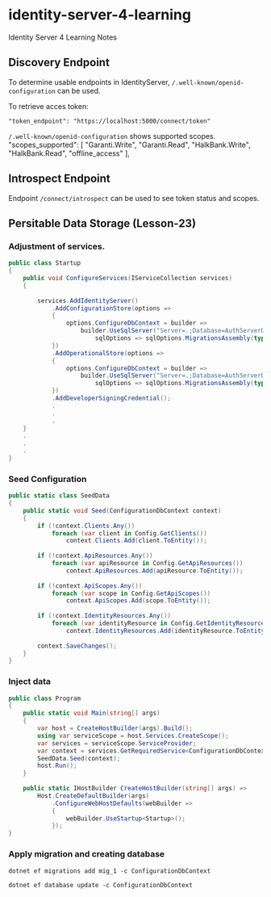 # identity-server-4-learning
Identity Server 4 Learning Notes


## Discovery Endpoint 

To determine usable endpoints in IdentityServer, `/.well-known/openid-configuration` can be used.

To retrieve acces token: 

`"token_endpoint": "https://localhost:5000/connect/token"`

`/.well-known/openid-configuration` shows supported scopes.
"scopes_supported": [
        "Garanti.Write",
        "Garanti.Read",
        "HalkBank.Write",
        "HalkBank.Read",
        "offline_access"
],

## Introspect Endpoint

Endpoint `/connect/introspect` can be used to see token status and scopes.

## Persitable Data Storage (Lesson-23)

### Adjustment of services.
```c#
public class Startup
{
    public void ConfigureServices(IServiceCollection services)
    {
 
        services.AddIdentityServer()
            .AddConfigurationStore(options =>
            {
                options.ConfigureDbContext = builder =>
                    builder.UseSqlServer("Server=.;Database=AuthServerDB;Trusted_Connection=True;",
                        sqlOptions => sqlOptions.MigrationsAssembly(typeof(Startup).GetTypeInfo().Assembly.GetName().Name));
            })
            .AddOperationalStore(options =>
            {
                options.ConfigureDbContext = builder =>
                    builder.UseSqlServer("Server=.;Database=AuthServerDB;Trusted_Connection=True;",
                        sqlOptions => sqlOptions.MigrationsAssembly(typeof(Startup).GetTypeInfo().Assembly.GetName().Name));
            })
            .AddDeveloperSigningCredential();
            .
            .
            .
    }
    .
    .
    .
}
```

### Seed Configuration

```c#
public static class SeedData
{
    public static void Seed(ConfigurationDbContext context)
    {
        if (!context.Clients.Any())
            foreach (var client in Config.GetClients())
                context.Clients.Add(client.ToEntity());
 
        if (!context.ApiResources.Any())
            foreach (var apiResource in Config.GetApiResources())
                context.ApiResources.Add(apiResource.ToEntity());
 
        if (!context.ApiScopes.Any())
            foreach (var scope in Config.GetApiScopes())
                context.ApiScopes.Add(scope.ToEntity());
 
        if (!context.IdentityResources.Any())
            foreach (var identityResource in Config.GetIdentityResources())
                context.IdentityResources.Add(identityResource.ToEntity());
 
        context.SaveChanges();
    }
}
```

### Inject data

```c#
public class Program
{
    public static void Main(string[] args)
    {
        var host = CreateHostBuilder(args).Build();
        using var serviceScope = host.Services.CreateScope();
        var services = serviceScope.ServiceProvider;
        var context = services.GetRequiredService<ConfigurationDbContext>();
        SeedData.Seed(context);
        host.Run();
    }
 
    public static IHostBuilder CreateHostBuilder(string[] args) =>
        Host.CreateDefaultBuilder(args)
            .ConfigureWebHostDefaults(webBuilder =>
            {
                webBuilder.UseStartup<Startup>();
            });
}
```

### Apply migration and creating database

`dotnet ef migrations add mig_1 -c ConfigurationDbContext`

`dotnet ef database update -c ConfigurationDbContext` 